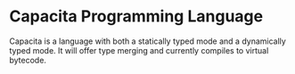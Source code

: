 # Capacita Programming Language
Capacita is a language with both a statically typed mode and a dynamically typed mode. It will offer type merging and currently compiles to virtual bytecode.
